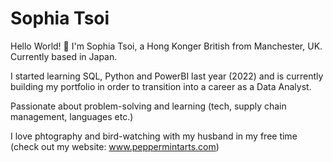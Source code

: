 <h1>Sophia Tsoi</h1>

Hello World! 👋 I'm Sophia Tsoi, a Hong Konger British from Manchester, UK. Currently based in Japan.

I started learning SQL, Python and PowerBI last year (2022) and is currently building my portfolio in order to transition into a career as a Data Analyst.

Passionate about problem-solving and learning (tech, supply chain management, languages etc.) 

I love phtography and bird-watching with my husband in my free time (check out my website: www.peppermintarts.com) 

